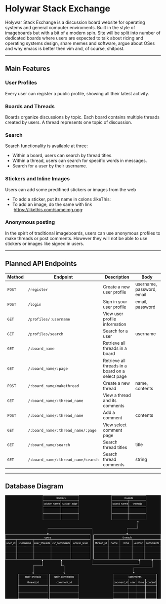 # Holywar Stack Exchange

Holywar Stack Exchange is a discussion board website for operating systems and general computer enviroments. Built in the style of imageboards but with a bit of a modern spin. Site will be split into number of dedicated boards where users are expected to talk about ricing and operating systems design, share memes and software, argue about OSes and why emacs is better then vim and, of course, shitpost.

---

## Main Features

### User Profiles
Every user can register a public profile, showing all their latest activity.

### Boards and Threads
Boards organize discussions by topic. Each board contains multiple threads created by users. A thread represents one topic of discussion.

### Search
Search functionality is available at three:
- Within a board, users can search by thread titles.
- Within a thread, users can search for specific words in messages.
- Search for a user by their username.

### Stickers and Inline Images
Users can add some predifined stickers or images from the web
- To add a sticker, put its name in colons :likeThis:
- To add an image, do the same with link :https://likethis.com/someimg.png:

### Anonymous posting
In the spirit of traditional imageboards, users can use anonymous profiles to make threads or post comments. However they will not be able to use stickers or images like signed in users.

---

## Planned API Endpoints

| Method | Endpoint | Description | Body |
|--------|-----------|-------------| ---- |
| `POST` | `/register` | Create a new user profile | username, password, email |
| `POST` | `/login` | Sign in your user profile | email, password |  |
| `GET` | `/profiles/:username` | View user profile information |  |
| `GET` | `/profiles/search` | Search for a user | username |
| `GET` | `/:board_name` | Retrieve all threads in a board |  |
| `GET` | `/:board_name/:page` | Retrieve all threads in a board on a select page |  |
| `POST` | `/:board_name/makethread` | Create a new thread | name, contents |
| `GET` | `/:board_name/:thread_name` | View a thread and its comments |  |
| `POST` | `/:board_name/:thread_name` | Add a comment | contents |
| `GET` | `/:board_name/:thread_name/:page` | View select comment page |  |
| `GET` | `/:board_name/search` | Search thread titles | title |
| `GET` | `/:board_name/:thread_name/search` | Search thread comments | string |

---

## Database Diagram

![database](holywar_db.png)
